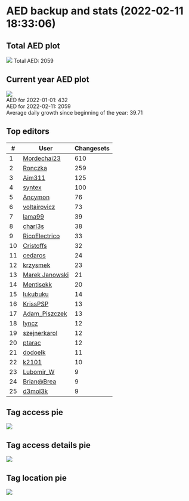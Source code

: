 # AED backup and stats (2022-02-11 18:33:06)


## Total AED plot
![](report_data/total_aed.png)
Total AED: 2059

## Current year AED plot
![](report_data/current_year_aed.png)\
AED for 2022-01-01: 432\
AED for 2022-02-11: 2059\
Average daily growth since beginning of the year: 39.71

## Top editors
| # | User | Changesets |
| ------------- | ------------- | ------------- |
| 1 | [Mordechai23](<https://www.openstreetmap.org/user/Mordechai23>) | 610 |
| 2 | [Ronczka](<https://www.openstreetmap.org/user/Ronczka>) | 259 |
| 3 | [Aim311](<https://www.openstreetmap.org/user/Aim311>) | 125 |
| 4 | [syntex](<https://www.openstreetmap.org/user/syntex>) | 100 |
| 5 | [Ancymon](<https://www.openstreetmap.org/user/Ancymon>) | 76 |
| 6 | [voltairovicz](<https://www.openstreetmap.org/user/voltairovicz>) | 73 |
| 7 | [lama99](<https://www.openstreetmap.org/user/lama99>) | 39 |
| 8 | [charl3s](<https://www.openstreetmap.org/user/charl3s>) | 38 |
| 9 | [RicoElectrico](<https://www.openstreetmap.org/user/RicoElectrico>) | 33 |
| 10 | [Cristoffs](<https://www.openstreetmap.org/user/Cristoffs>) | 32 |
| 11 | [cedaros](<https://www.openstreetmap.org/user/cedaros>) | 24 |
| 12 | [krzysmek](<https://www.openstreetmap.org/user/krzysmek>) | 23 |
| 13 | [Marek Janowski](<https://www.openstreetmap.org/user/Marek Janowski>) | 21 |
| 14 | [Mentisekk](<https://www.openstreetmap.org/user/Mentisekk>) | 20 |
| 15 | [lukubuku](<https://www.openstreetmap.org/user/lukubuku>) | 14 |
| 16 | [KrissPSP](<https://www.openstreetmap.org/user/KrissPSP>) | 13 |
| 17 | [Adam_Piszczek](<https://www.openstreetmap.org/user/Adam_Piszczek>) | 13 |
| 18 | [lyncz](<https://www.openstreetmap.org/user/lyncz>) | 12 |
| 19 | [szejnerkarol](<https://www.openstreetmap.org/user/szejnerkarol>) | 12 |
| 20 | [ptarac](<https://www.openstreetmap.org/user/ptarac>) | 12 |
| 21 | [dodoelk](<https://www.openstreetmap.org/user/dodoelk>) | 11 |
| 22 | [k2101](<https://www.openstreetmap.org/user/k2101>) | 10 |
| 23 | [Lubomir_W](<https://www.openstreetmap.org/user/Lubomir_W>) | 9 |
| 24 | [Brian@Brea](<https://www.openstreetmap.org/user/Brian@Brea>) | 9 |
| 25 | [d3mol3k](<https://www.openstreetmap.org/user/d3mol3k>) | 9 |

## Tag access pie
![](report_data/tag_access.png)

## Tag access details pie
![](report_data/tag_access_details.png)

## Tag location pie
![](report_data/tag_location.png)
